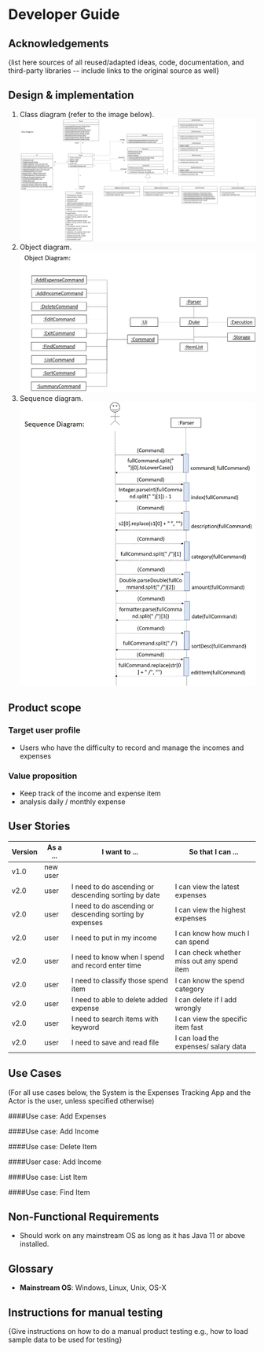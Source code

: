 # Developer Guide

## Acknowledgements

{list here sources of all reused/adapted ideas, code, documentation, and third-party libraries -- include links to the original source as well}

## Design & implementation

1. Class diagram (refer to the image below).<br/>
   ![Class Diagram](class_diagram.jpg)
1. Object diagram.<br/>
   ![Object Diagram](object_diagram.jpg)
1. Sequence diagram.<br/>
   ![Sequence Diagram](sequence_diagram.jpg)


## Product scope
### Target user profile

* Users who have the difficulty to record and manage the incomes and expenses

### Value proposition

* Keep track of the income and expense item
* analysis daily / monthly expense

## User Stories

|Version| As a ... | I want to ... | So that I can ...|
|--------|----------|---------------|------------------|
|v1.0|new user|||
|v2.0|user|I need to do ascending or descending sorting by date|I can view the latest expenses|
|v2.0|user|I need to do ascending or descending sorting by expenses|I can view the highest expenses|
|v2.0|user|I need to put in my income|I can know how much I can spend|
|v2.0|user|I need to know when I spend and record enter time|I can check whether miss out any spend item|
|v2.0|user|I need to classify those spend item|I can know the spend category|
|v2.0|user|I need to able to delete added expense|I can delete if I add wrongly
|v2.0|user|I need to search items with keyword|I can view the specific item fast|
|v2.0|user|I need to save and read file|I can load the expenses/ salary data|


## Use Cases

(For all use cases below, the System is the Expenses Tracking App and the Actor is the user, unless specified otherwise)

####Use case: Add Expenses

####Use case: Add Income

####Use case: Delete Item

####User case: Add Income

####Use case: List Item

####Use case: Find Item

## Non-Functional Requirements

* Should work on any mainstream OS as long as it has Java 11 or above installed.

## Glossary

* **Mainstream OS**:  Windows, Linux, Unix, OS-X

## Instructions for manual testing

{Give instructions on how to do a manual product testing e.g., how to load sample data to be used for testing}
